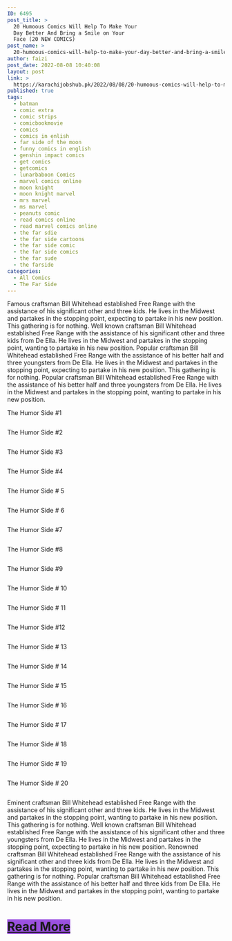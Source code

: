 ```yaml
---
ID: 6495
post_title: >
  20 Humoous Comics Will Help To Make Your
  Day Better And Bring a Smile on Your
  Face (20 NEW COMICS) 
post_name: >
  20-humoous-comics-will-help-to-make-your-day-better-and-bring-a-smile-on-your-face-20-new-comics
author: faizi
post_date: 2022-08-08 10:40:08
layout: post
link: >
  https://karachijobshub.pk/2022/08/08/20-humoous-comics-will-help-to-make-your-day-better-and-bring-a-smile-on-your-face-20-new-comics/
published: true
tags:
  - batman
  - comic extra
  - comic strips
  - comicbookmovie
  - comics
  - comics in enlish
  - far side of the moon
  - funny comics in english
  - genshin impact comics
  - get comics
  - getcomics
  - lunarbaboon Comics
  - marvel comics online
  - moon knight
  - moon knight marvel
  - mrs marvel
  - ms marvel
  - peanuts comic
  - read comics online
  - read marvel comics online
  - the far sdie
  - the far side cartoons
  - the far side comic
  - the far side comics
  - the far sude
  - the farside
categories:
  - All Comics
  - The Far Side
---
```

<!-- wp:paragraph -->
<p></p>
<!-- /wp:paragraph -->

<!-- wp:paragraph -->
<p>Famous craftsman Bill Whitehead established Free Range with the assistance of his significant other and three kids. He lives in the Midwest and partakes in the stopping point, expecting to partake in his new position. This gathering is for nothing. Well known craftsman Bill Whitehead established Free Range with the assistance of his significant other and three kids from De Ella. He lives in the Midwest and partakes in the stopping point, wanting to partake in his new position. Popular craftsman Bill Whitehead established Free Range with the assistance of his better half and three youngsters from De Ella. He lives in the Midwest and partakes in the stopping point, expecting to partake in his new position. This gathering is for nothing. Popular craftsman Bill Whitehead established Free Range with the assistance of his better half and three youngsters from De Ella. He lives in the Midwest and partakes in the stopping point, wanting to partake in his new position.</p>
<!-- /wp:paragraph -->

<!-- wp:html -->
<script async="" src="https://pagead2.googlesyndication.com/pagead/js/adsbygoogle.js?client=ca-pub-7873390701257845" crossorigin="anonymous"></script>
<!-- Latest v -->
<ins class="adsbygoogle" style="display:block" data-ad-client="ca-pub-7873390701257845" data-ad-slot="2528556181" data-ad-format="auto" data-full-width-responsive="true"></ins>
<script>
     (adsbygoogle = window.adsbygoogle || []).push({});
</script>
<!-- /wp:html -->

<!-- wp:paragraph -->
<p>The Humor Side #1</p>
<!-- /wp:paragraph -->

<!-- wp:image {"id":6496,"sizeSlug":"full","linkDestination":"none"} -->
<figure class="wp-block-image size-full"><img src="https://karachijobshub.pk/wp-content/uploads/2022/08/The-Humor-side_1.png" alt="" class="wp-image-6496"/></figure>
<!-- /wp:image -->

<!-- wp:columns -->
<div class="wp-block-columns"><!-- wp:column -->
<div class="wp-block-column"><!-- wp:html -->
<script async="" src="https://pagead2.googlesyndication.com/pagead/js/adsbygoogle.js?client=ca-pub-7873390701257845" crossorigin="anonymous"></script>
<!-- horizontal ad cup coffee -->
<ins class="adsbygoogle" style="display:block" data-ad-client="ca-pub-7873390701257845" data-ad-slot="7076269659" data-ad-format="auto" data-full-width-responsive="true"></ins>
<script>
     (adsbygoogle = window.adsbygoogle || []).push({});
</script>
<!-- /wp:html --></div>
<!-- /wp:column -->

<!-- wp:column -->
<div class="wp-block-column"><!-- wp:html -->
<script async="" src="https://pagead2.googlesyndication.com/pagead/js/adsbygoogle.js?client=ca-pub-7873390701257845" crossorigin="anonymous"></script>
<!-- horizontal ad cup coffee -->
<ins class="adsbygoogle" style="display:block" data-ad-client="ca-pub-7873390701257845" data-ad-slot="7076269659" data-ad-format="auto" data-full-width-responsive="true"></ins>
<script>
     (adsbygoogle = window.adsbygoogle || []).push({});
</script>
<!-- /wp:html --></div>
<!-- /wp:column --></div>
<!-- /wp:columns -->

<!-- wp:paragraph -->
<p>The Humor Side #2</p>
<!-- /wp:paragraph -->

<!-- wp:image {"id":6497,"sizeSlug":"full","linkDestination":"none"} -->
<figure class="wp-block-image size-full"><img src="https://karachijobshub.pk/wp-content/uploads/2022/08/The-Humor-side_2.png" alt="" class="wp-image-6497"/></figure>
<!-- /wp:image -->

<!-- wp:html -->
<script async="" src="https://pagead2.googlesyndication.com/pagead/js/adsbygoogle.js?client=ca-pub-7873390701257845" crossorigin="anonymous"></script>
<!-- Latest v -->
<ins class="adsbygoogle" style="display:block" data-ad-client="ca-pub-7873390701257845" data-ad-slot="2528556181" data-ad-format="auto" data-full-width-responsive="true"></ins>
<script>
     (adsbygoogle = window.adsbygoogle || []).push({});
</script>
<!-- /wp:html -->

<!-- wp:paragraph -->
<p>The Humor Side #3</p>
<!-- /wp:paragraph -->

<!-- wp:paragraph -->
<p></p>
<!-- /wp:paragraph -->

<!-- wp:image {"id":6498,"sizeSlug":"full","linkDestination":"none"} -->
<figure class="wp-block-image size-full"><img src="https://karachijobshub.pk/wp-content/uploads/2022/08/The-Humor-side_3.png" alt="" class="wp-image-6498"/></figure>
<!-- /wp:image -->

<!-- wp:html -->
<script async="" src="https://pagead2.googlesyndication.com/pagead/js/adsbygoogle.js?client=ca-pub-7873390701257845" crossorigin="anonymous"></script>
<!-- Latest v -->
<ins class="adsbygoogle" style="display:block" data-ad-client="ca-pub-7873390701257845" data-ad-slot="2528556181" data-ad-format="auto" data-full-width-responsive="true"></ins>
<script>
     (adsbygoogle = window.adsbygoogle || []).push({});
</script>
<!-- /wp:html -->

<!-- wp:paragraph -->
<p>The Humor Side #4</p>
<!-- /wp:paragraph -->

<!-- wp:image {"id":6499,"sizeSlug":"full","linkDestination":"none"} -->
<figure class="wp-block-image size-full"><img src="https://karachijobshub.pk/wp-content/uploads/2022/08/The-Humor-side_4.png" alt="" class="wp-image-6499"/></figure>
<!-- /wp:image -->

<!-- wp:columns -->
<div class="wp-block-columns"><!-- wp:column -->
<div class="wp-block-column"><!-- wp:html -->
<script async="" src="https://pagead2.googlesyndication.com/pagead/js/adsbygoogle.js?client=ca-pub-7873390701257845" crossorigin="anonymous"></script>
<!-- horizontal ad cup coffee -->
<ins class="adsbygoogle" style="display:block" data-ad-client="ca-pub-7873390701257845" data-ad-slot="7076269659" data-ad-format="auto" data-full-width-responsive="true"></ins>
<script>
     (adsbygoogle = window.adsbygoogle || []).push({});
</script>
<!-- /wp:html --></div>
<!-- /wp:column -->

<!-- wp:column -->
<div class="wp-block-column"><!-- wp:html -->
<script async="" src="https://pagead2.googlesyndication.com/pagead/js/adsbygoogle.js?client=ca-pub-7873390701257845" crossorigin="anonymous"></script>
<!-- horizontal ad cup coffee -->
<ins class="adsbygoogle" style="display:block" data-ad-client="ca-pub-7873390701257845" data-ad-slot="7076269659" data-ad-format="auto" data-full-width-responsive="true"></ins>
<script>
     (adsbygoogle = window.adsbygoogle || []).push({});
</script>
<!-- /wp:html --></div>
<!-- /wp:column --></div>
<!-- /wp:columns -->

<!-- wp:paragraph -->
<p>The Humor Side # 5</p>
<!-- /wp:paragraph -->

<!-- wp:image {"id":6500,"sizeSlug":"full","linkDestination":"none"} -->
<figure class="wp-block-image size-full"><img src="https://karachijobshub.pk/wp-content/uploads/2022/08/The-Humor-side_5.png" alt="" class="wp-image-6500"/></figure>
<!-- /wp:image -->

<!-- wp:html -->
<script async="" src="https://pagead2.googlesyndication.com/pagead/js/adsbygoogle.js?client=ca-pub-7873390701257845" crossorigin="anonymous"></script>
<!-- Latest v -->
<ins class="adsbygoogle" style="display:block" data-ad-client="ca-pub-7873390701257845" data-ad-slot="2528556181" data-ad-format="auto" data-full-width-responsive="true"></ins>
<script>
     (adsbygoogle = window.adsbygoogle || []).push({});
</script>
<!-- /wp:html -->

<!-- wp:paragraph -->
<p>The Humor Side # 6</p>
<!-- /wp:paragraph -->

<!-- wp:paragraph -->
<p></p>
<!-- /wp:paragraph -->

<!-- wp:image {"id":6501,"sizeSlug":"full","linkDestination":"none"} -->
<figure class="wp-block-image size-full"><img src="https://karachijobshub.pk/wp-content/uploads/2022/08/The-Humor-side_6.jpg" alt="" class="wp-image-6501"/></figure>
<!-- /wp:image -->

<!-- wp:columns -->
<div class="wp-block-columns"><!-- wp:column -->
<div class="wp-block-column"><!-- wp:html -->
<script async="" src="https://pagead2.googlesyndication.com/pagead/js/adsbygoogle.js?client=ca-pub-7873390701257845" crossorigin="anonymous"></script>
<!-- horizontal ad cup coffee -->
<ins class="adsbygoogle" style="display:block" data-ad-client="ca-pub-7873390701257845" data-ad-slot="7076269659" data-ad-format="auto" data-full-width-responsive="true"></ins>
<script>
     (adsbygoogle = window.adsbygoogle || []).push({});
</script>
<!-- /wp:html --></div>
<!-- /wp:column -->

<!-- wp:column -->
<div class="wp-block-column"><!-- wp:html -->
<script async="" src="https://pagead2.googlesyndication.com/pagead/js/adsbygoogle.js?client=ca-pub-7873390701257845" crossorigin="anonymous"></script>
<!-- horizontal ad cup coffee -->
<ins class="adsbygoogle" style="display:block" data-ad-client="ca-pub-7873390701257845" data-ad-slot="7076269659" data-ad-format="auto" data-full-width-responsive="true"></ins>
<script>
     (adsbygoogle = window.adsbygoogle || []).push({});
</script>
<!-- /wp:html --></div>
<!-- /wp:column --></div>
<!-- /wp:columns -->

<!-- wp:paragraph -->
<p>The Humor Side #7</p>
<!-- /wp:paragraph -->

<!-- wp:image {"id":6502,"sizeSlug":"full","linkDestination":"none"} -->
<figure class="wp-block-image size-full"><img src="https://karachijobshub.pk/wp-content/uploads/2022/08/The-Humor-side_7.jpg" alt="" class="wp-image-6502"/></figure>
<!-- /wp:image -->

<!-- wp:html -->
<script async="" src="https://pagead2.googlesyndication.com/pagead/js/adsbygoogle.js?client=ca-pub-7873390701257845" crossorigin="anonymous"></script>
<!-- Latest v -->
<ins class="adsbygoogle" style="display:block" data-ad-client="ca-pub-7873390701257845" data-ad-slot="2528556181" data-ad-format="auto" data-full-width-responsive="true"></ins>
<script>
     (adsbygoogle = window.adsbygoogle || []).push({});
</script>
<!-- /wp:html -->

<!-- wp:paragraph -->
<p>The Humor Side #8</p>
<!-- /wp:paragraph -->

<!-- wp:image {"id":6503,"sizeSlug":"full","linkDestination":"none"} -->
<figure class="wp-block-image size-full"><img src="https://karachijobshub.pk/wp-content/uploads/2022/08/The-Humor-side_8.png" alt="" class="wp-image-6503"/></figure>
<!-- /wp:image -->

<!-- wp:columns -->
<div class="wp-block-columns"><!-- wp:column -->
<div class="wp-block-column"><!-- wp:html -->
<script async="" src="https://pagead2.googlesyndication.com/pagead/js/adsbygoogle.js?client=ca-pub-7873390701257845" crossorigin="anonymous"></script>
<!-- horizontal ad cup coffee -->
<ins class="adsbygoogle" style="display:block" data-ad-client="ca-pub-7873390701257845" data-ad-slot="7076269659" data-ad-format="auto" data-full-width-responsive="true"></ins>
<script>
     (adsbygoogle = window.adsbygoogle || []).push({});
</script>
<!-- /wp:html --></div>
<!-- /wp:column -->

<!-- wp:column -->
<div class="wp-block-column"><!-- wp:html -->
<script async="" src="https://pagead2.googlesyndication.com/pagead/js/adsbygoogle.js?client=ca-pub-7873390701257845" crossorigin="anonymous"></script>
<!-- horizontal ad cup coffee -->
<ins class="adsbygoogle" style="display:block" data-ad-client="ca-pub-7873390701257845" data-ad-slot="7076269659" data-ad-format="auto" data-full-width-responsive="true"></ins>
<script>
     (adsbygoogle = window.adsbygoogle || []).push({});
</script>
<!-- /wp:html --></div>
<!-- /wp:column --></div>
<!-- /wp:columns -->

<!-- wp:paragraph -->
<p>The Humor Side #9</p>
<!-- /wp:paragraph -->

<!-- wp:image {"id":6504,"sizeSlug":"full","linkDestination":"none"} -->
<figure class="wp-block-image size-full"><img src="https://karachijobshub.pk/wp-content/uploads/2022/08/The-Humor-side_9.png" alt="" class="wp-image-6504"/></figure>
<!-- /wp:image -->

<!-- wp:html -->
<script async="" src="https://pagead2.googlesyndication.com/pagead/js/adsbygoogle.js?client=ca-pub-7873390701257845" crossorigin="anonymous"></script>
<!-- Latest v -->
<ins class="adsbygoogle" style="display:block" data-ad-client="ca-pub-7873390701257845" data-ad-slot="2528556181" data-ad-format="auto" data-full-width-responsive="true"></ins>
<script>
     (adsbygoogle = window.adsbygoogle || []).push({});
</script>
<!-- /wp:html -->

<!-- wp:paragraph -->
<p>The Humor Side # 10</p>
<!-- /wp:paragraph -->

<!-- wp:image {"id":6505,"sizeSlug":"full","linkDestination":"none"} -->
<figure class="wp-block-image size-full"><img src="https://karachijobshub.pk/wp-content/uploads/2022/08/The-Humor-side_10.png" alt="" class="wp-image-6505"/></figure>
<!-- /wp:image -->

<!-- wp:columns -->
<div class="wp-block-columns"><!-- wp:column -->
<div class="wp-block-column"><!-- wp:html -->
<script async="" src="https://pagead2.googlesyndication.com/pagead/js/adsbygoogle.js?client=ca-pub-7873390701257845" crossorigin="anonymous"></script>
<!-- horizontal ad cup coffee -->
<ins class="adsbygoogle" style="display:block" data-ad-client="ca-pub-7873390701257845" data-ad-slot="7076269659" data-ad-format="auto" data-full-width-responsive="true"></ins>
<script>
     (adsbygoogle = window.adsbygoogle || []).push({});
</script>
<!-- /wp:html --></div>
<!-- /wp:column -->

<!-- wp:column -->
<div class="wp-block-column"><!-- wp:html -->
<script async="" src="https://pagead2.googlesyndication.com/pagead/js/adsbygoogle.js?client=ca-pub-7873390701257845" crossorigin="anonymous"></script>
<!-- horizontal ad cup coffee -->
<ins class="adsbygoogle" style="display:block" data-ad-client="ca-pub-7873390701257845" data-ad-slot="7076269659" data-ad-format="auto" data-full-width-responsive="true"></ins>
<script>
     (adsbygoogle = window.adsbygoogle || []).push({});
</script>
<!-- /wp:html --></div>
<!-- /wp:column --></div>
<!-- /wp:columns -->

<!-- wp:paragraph -->
<p>The Humor Side # 11</p>
<!-- /wp:paragraph -->

<!-- wp:image {"id":6506,"sizeSlug":"full","linkDestination":"none"} -->
<figure class="wp-block-image size-full"><img src="https://karachijobshub.pk/wp-content/uploads/2022/08/The-Humor-side_11.png" alt="" class="wp-image-6506"/></figure>
<!-- /wp:image -->

<!-- wp:html -->
<script async="" src="https://pagead2.googlesyndication.com/pagead/js/adsbygoogle.js?client=ca-pub-7873390701257845" crossorigin="anonymous"></script>
<!-- Latest v -->
<ins class="adsbygoogle" style="display:block" data-ad-client="ca-pub-7873390701257845" data-ad-slot="2528556181" data-ad-format="auto" data-full-width-responsive="true"></ins>
<script>
     (adsbygoogle = window.adsbygoogle || []).push({});
</script>
<!-- /wp:html -->

<!-- wp:paragraph -->
<p>The Humor Side #12</p>
<!-- /wp:paragraph -->

<!-- wp:image {"id":6507,"sizeSlug":"full","linkDestination":"none"} -->
<figure class="wp-block-image size-full"><img src="https://karachijobshub.pk/wp-content/uploads/2022/08/The-Humor-side_12.png" alt="" class="wp-image-6507"/></figure>
<!-- /wp:image -->

<!-- wp:columns -->
<div class="wp-block-columns"><!-- wp:column -->
<div class="wp-block-column"><!-- wp:html -->
<script async="" src="https://pagead2.googlesyndication.com/pagead/js/adsbygoogle.js?client=ca-pub-7873390701257845" crossorigin="anonymous"></script>
<!-- horizontal ad cup coffee -->
<ins class="adsbygoogle" style="display:block" data-ad-client="ca-pub-7873390701257845" data-ad-slot="7076269659" data-ad-format="auto" data-full-width-responsive="true"></ins>
<script>
     (adsbygoogle = window.adsbygoogle || []).push({});
</script>
<!-- /wp:html --></div>
<!-- /wp:column -->

<!-- wp:column -->
<div class="wp-block-column"><!-- wp:html -->
<script async="" src="https://pagead2.googlesyndication.com/pagead/js/adsbygoogle.js?client=ca-pub-7873390701257845" crossorigin="anonymous"></script>
<!-- horizontal ad cup coffee -->
<ins class="adsbygoogle" style="display:block" data-ad-client="ca-pub-7873390701257845" data-ad-slot="7076269659" data-ad-format="auto" data-full-width-responsive="true"></ins>
<script>
     (adsbygoogle = window.adsbygoogle || []).push({});
</script>
<!-- /wp:html --></div>
<!-- /wp:column --></div>
<!-- /wp:columns -->

<!-- wp:paragraph -->
<p>The Humor Side # 13</p>
<!-- /wp:paragraph -->

<!-- wp:image {"id":6508,"sizeSlug":"full","linkDestination":"none"} -->
<figure class="wp-block-image size-full"><img src="https://karachijobshub.pk/wp-content/uploads/2022/08/The-Humor-side_13.png" alt="" class="wp-image-6508"/></figure>
<!-- /wp:image -->

<!-- wp:html -->
<script async="" src="https://pagead2.googlesyndication.com/pagead/js/adsbygoogle.js?client=ca-pub-7873390701257845" crossorigin="anonymous"></script>
<!-- Latest v -->
<ins class="adsbygoogle" style="display:block" data-ad-client="ca-pub-7873390701257845" data-ad-slot="2528556181" data-ad-format="auto" data-full-width-responsive="true"></ins>
<script>
     (adsbygoogle = window.adsbygoogle || []).push({});
</script>
<!-- /wp:html -->

<!-- wp:paragraph -->
<p>The Humor Side # 14</p>
<!-- /wp:paragraph -->

<!-- wp:image {"id":6509,"sizeSlug":"full","linkDestination":"none"} -->
<figure class="wp-block-image size-full"><img src="https://karachijobshub.pk/wp-content/uploads/2022/08/The-Humor-side_914.png" alt="" class="wp-image-6509"/></figure>
<!-- /wp:image -->

<!-- wp:columns -->
<div class="wp-block-columns"><!-- wp:column -->
<div class="wp-block-column"><!-- wp:html -->
<script async="" src="https://pagead2.googlesyndication.com/pagead/js/adsbygoogle.js?client=ca-pub-7873390701257845" crossorigin="anonymous"></script>
<!-- horizontal ad cup coffee -->
<ins class="adsbygoogle" style="display:block" data-ad-client="ca-pub-7873390701257845" data-ad-slot="7076269659" data-ad-format="auto" data-full-width-responsive="true"></ins>
<script>
     (adsbygoogle = window.adsbygoogle || []).push({});
</script>
<!-- /wp:html --></div>
<!-- /wp:column -->

<!-- wp:column -->
<div class="wp-block-column"><!-- wp:html -->
<script async="" src="https://pagead2.googlesyndication.com/pagead/js/adsbygoogle.js?client=ca-pub-7873390701257845" crossorigin="anonymous"></script>
<!-- horizontal ad cup coffee -->
<ins class="adsbygoogle" style="display:block" data-ad-client="ca-pub-7873390701257845" data-ad-slot="7076269659" data-ad-format="auto" data-full-width-responsive="true"></ins>
<script>
     (adsbygoogle = window.adsbygoogle || []).push({});
</script>
<!-- /wp:html --></div>
<!-- /wp:column --></div>
<!-- /wp:columns -->

<!-- wp:paragraph -->
<p>The Humor Side # 15</p>
<!-- /wp:paragraph -->

<!-- wp:image {"id":6510,"sizeSlug":"full","linkDestination":"none"} -->
<figure class="wp-block-image size-full"><img src="https://karachijobshub.pk/wp-content/uploads/2022/08/The-Humor-side_15.png" alt="" class="wp-image-6510"/></figure>
<!-- /wp:image -->

<!-- wp:html -->
<script async="" src="https://pagead2.googlesyndication.com/pagead/js/adsbygoogle.js?client=ca-pub-7873390701257845" crossorigin="anonymous"></script>
<!-- Latest v -->
<ins class="adsbygoogle" style="display:block" data-ad-client="ca-pub-7873390701257845" data-ad-slot="2528556181" data-ad-format="auto" data-full-width-responsive="true"></ins>
<script>
     (adsbygoogle = window.adsbygoogle || []).push({});
</script>
<!-- /wp:html -->

<!-- wp:paragraph -->
<p>The Humor Side # 16</p>
<!-- /wp:paragraph -->

<!-- wp:image {"id":6511,"sizeSlug":"full","linkDestination":"none"} -->
<figure class="wp-block-image size-full"><img src="https://karachijobshub.pk/wp-content/uploads/2022/08/The-Humor-side_16.png" alt="" class="wp-image-6511"/></figure>
<!-- /wp:image -->

<!-- wp:columns -->
<div class="wp-block-columns"><!-- wp:column -->
<div class="wp-block-column"><!-- wp:html -->
<script async="" src="https://pagead2.googlesyndication.com/pagead/js/adsbygoogle.js?client=ca-pub-7873390701257845" crossorigin="anonymous"></script>
<!-- horizontal ad cup coffee -->
<ins class="adsbygoogle" style="display:block" data-ad-client="ca-pub-7873390701257845" data-ad-slot="7076269659" data-ad-format="auto" data-full-width-responsive="true"></ins>
<script>
     (adsbygoogle = window.adsbygoogle || []).push({});
</script>
<!-- /wp:html --></div>
<!-- /wp:column -->

<!-- wp:column -->
<div class="wp-block-column"><!-- wp:html -->
<script async="" src="https://pagead2.googlesyndication.com/pagead/js/adsbygoogle.js?client=ca-pub-7873390701257845" crossorigin="anonymous"></script>
<!-- horizontal ad cup coffee -->
<ins class="adsbygoogle" style="display:block" data-ad-client="ca-pub-7873390701257845" data-ad-slot="7076269659" data-ad-format="auto" data-full-width-responsive="true"></ins>
<script>
     (adsbygoogle = window.adsbygoogle || []).push({});
</script>
<!-- /wp:html --></div>
<!-- /wp:column --></div>
<!-- /wp:columns -->

<!-- wp:paragraph -->
<p>The Humor Side # 17</p>
<!-- /wp:paragraph -->

<!-- wp:image {"id":6512,"sizeSlug":"full","linkDestination":"none"} -->
<figure class="wp-block-image size-full"><img src="https://karachijobshub.pk/wp-content/uploads/2022/08/The-Humor-side_17.png" alt="" class="wp-image-6512"/></figure>
<!-- /wp:image -->

<!-- wp:html -->
<script async="" src="https://pagead2.googlesyndication.com/pagead/js/adsbygoogle.js?client=ca-pub-7873390701257845" crossorigin="anonymous"></script>
<!-- Latest v -->
<ins class="adsbygoogle" style="display:block" data-ad-client="ca-pub-7873390701257845" data-ad-slot="2528556181" data-ad-format="auto" data-full-width-responsive="true"></ins>
<script>
     (adsbygoogle = window.adsbygoogle || []).push({});
</script>
<!-- /wp:html -->

<!-- wp:paragraph -->
<p>The Humor Side # 18</p>
<!-- /wp:paragraph -->

<!-- wp:image {"id":6513,"sizeSlug":"full","linkDestination":"none"} -->
<figure class="wp-block-image size-full"><img src="https://karachijobshub.pk/wp-content/uploads/2022/08/The-Humor-side_18.png" alt="" class="wp-image-6513"/></figure>
<!-- /wp:image -->

<!-- wp:columns -->
<div class="wp-block-columns"><!-- wp:column -->
<div class="wp-block-column"><!-- wp:html -->
<script async="" src="https://pagead2.googlesyndication.com/pagead/js/adsbygoogle.js?client=ca-pub-7873390701257845" crossorigin="anonymous"></script>
<!-- horizontal ad cup coffee -->
<ins class="adsbygoogle" style="display:block" data-ad-client="ca-pub-7873390701257845" data-ad-slot="7076269659" data-ad-format="auto" data-full-width-responsive="true"></ins>
<script>
     (adsbygoogle = window.adsbygoogle || []).push({});
</script>
<!-- /wp:html --></div>
<!-- /wp:column -->

<!-- wp:column -->
<div class="wp-block-column"><!-- wp:html -->
<script async="" src="https://pagead2.googlesyndication.com/pagead/js/adsbygoogle.js?client=ca-pub-7873390701257845" crossorigin="anonymous"></script>
<!-- horizontal ad cup coffee -->
<ins class="adsbygoogle" style="display:block" data-ad-client="ca-pub-7873390701257845" data-ad-slot="7076269659" data-ad-format="auto" data-full-width-responsive="true"></ins>
<script>
     (adsbygoogle = window.adsbygoogle || []).push({});
</script>
<!-- /wp:html --></div>
<!-- /wp:column --></div>
<!-- /wp:columns -->

<!-- wp:paragraph -->
<p>The Humor Side # 19</p>
<!-- /wp:paragraph -->

<!-- wp:image {"id":6514,"sizeSlug":"full","linkDestination":"none"} -->
<figure class="wp-block-image size-full"><img src="https://karachijobshub.pk/wp-content/uploads/2022/08/The-Humor-side_19.png" alt="" class="wp-image-6514"/></figure>
<!-- /wp:image -->

<!-- wp:html -->
<script async="" src="https://pagead2.googlesyndication.com/pagead/js/adsbygoogle.js?client=ca-pub-7873390701257845" crossorigin="anonymous"></script>
<!-- Latest v -->
<ins class="adsbygoogle" style="display:block" data-ad-client="ca-pub-7873390701257845" data-ad-slot="2528556181" data-ad-format="auto" data-full-width-responsive="true"></ins>
<script>
     (adsbygoogle = window.adsbygoogle || []).push({});
</script>
<!-- /wp:html -->

<!-- wp:paragraph -->
<p>The Humor Side # 20</p>
<!-- /wp:paragraph -->

<!-- wp:image {"id":6515,"sizeSlug":"full","linkDestination":"none"} -->
<figure class="wp-block-image size-full"><img src="https://karachijobshub.pk/wp-content/uploads/2022/08/The-Humor-side_20.png" alt="" class="wp-image-6515"/></figure>
<!-- /wp:image -->

<!-- wp:paragraph -->
<p></p>
<!-- /wp:paragraph -->

<!-- wp:paragraph -->
<p>Eminent craftsman Bill Whitehead established Free Range with the assistance of his significant other and three kids. He lives in the Midwest and partakes in the stopping point, wanting to partake in his new position. This gathering is for nothing. Well known craftsman Bill Whitehead established Free Range with the assistance of his significant other and three youngsters from De Ella. He lives in the Midwest and partakes in the stopping point, expecting to partake in his new position. Renowned craftsman Bill Whitehead established Free Range with the assistance of his significant other and three kids from De Ella. He lives in the Midwest and partakes in the stopping point, wanting to partake in his new position. This gathering is for nothing. Popular craftsman Bill Whitehead established Free Range with the assistance of his better half and three kids from De Ella. He lives in the Midwest and partakes in the stopping point, wanting to partake in his new position.</p>
<!-- /wp:paragraph -->

<!-- wp:heading {"textAlign":"center","level":1} -->
<h1 class="has-text-align-center"><mark style="background-color:#9b51e0" class="has-inline-color has-white-color"><a href="https://karachijobshub.pk/20-hilarious-comics-will-make-your-day-better-and-make-it-more-beautiful-20-new-comics/" target="_blank" rel="noreferrer noopener">Read More </a></mark></h1>
<!-- /wp:heading -->

<!-- wp:html -->
<script async="" src="https://pagead2.googlesyndication.com/pagead/js/adsbygoogle.js?client=ca-pub-7873390701257845" crossorigin="anonymous"></script>
<!-- Latest v -->
<ins class="adsbygoogle" style="display:block" data-ad-client="ca-pub-7873390701257845" data-ad-slot="2528556181" data-ad-format="auto" data-full-width-responsive="true"></ins>
<script>
     (adsbygoogle = window.adsbygoogle || []).push({});
</script>
<!-- /wp:html -->

<!-- wp:columns -->
<div class="wp-block-columns"><!-- wp:column -->
<div class="wp-block-column"><!-- wp:html -->
<script async="" src="https://pagead2.googlesyndication.com/pagead/js/adsbygoogle.js?client=ca-pub-7873390701257845" crossorigin="anonymous"></script>
<!-- horizontal ad cup coffee -->
<ins class="adsbygoogle" style="display:block" data-ad-client="ca-pub-7873390701257845" data-ad-slot="7076269659" data-ad-format="auto" data-full-width-responsive="true"></ins>
<script>
     (adsbygoogle = window.adsbygoogle || []).push({});
</script>
<!-- /wp:html --></div>
<!-- /wp:column -->

<!-- wp:column -->
<div class="wp-block-column"><!-- wp:html -->
<script async="" src="https://pagead2.googlesyndication.com/pagead/js/adsbygoogle.js?client=ca-pub-7873390701257845" crossorigin="anonymous"></script>
<!-- horizontal ad cup coffee -->
<ins class="adsbygoogle" style="display:block" data-ad-client="ca-pub-7873390701257845" data-ad-slot="7076269659" data-ad-format="auto" data-full-width-responsive="true"></ins>
<script>
     (adsbygoogle = window.adsbygoogle || []).push({});
</script>
<!-- /wp:html --></div>
<!-- /wp:column --></div>
<!-- /wp:columns -->